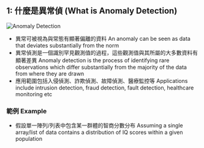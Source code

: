 ## 1: 什麼是異常偵 (What is Anomaly Detection)
<img title="a title" alt="Anomaly Detection" src="/app/images/anomaly_detection.png">

- 異常可被視為與常態有顯著偏離的資料 An anomaly can be seen as data that deviates substantially from the norm 
- 異常偵測是一個識別罕見觀測值的過程，這些觀測值與其所屬的大多數資料有顯著差異 Anomaly detection is the process of identifying rare observations which differ substantially from the majority of the data from where they are drawn
- 應用範圍包括入侵偵測、詐欺偵測、故障偵測、醫療監控等 Applications include intrusion detection, fraud detection, fault detection, healthcare monitoring etc

### 範例 Example
- 假設單一陣列/列表中包含某一群體的智商分數分布 Assuming a single array/list of data contains a distribution of IQ scores within a given population


